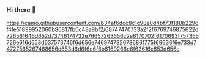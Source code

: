 ### Hi there 👋

<!--
**Mabule/Mabule** is a ✨ _special_ ✨ repository because its `README.md` (this file) appears on your GitHub profile.

Here are some ideas to get you started:

- 🔭 I’m currently working on ...
- 🌱 I’m currently learning ...
- 👯 I’m looking to collaborate on ...
- 🤔 I’m looking for help with ...
- 💬 Ask me about ...
- 📫 How to reach me: ...
- 😄 Pronouns: ...
- ⚡ Fun fact: ...
-->
https://camo.githubusercontent.com/b34af6dcc8c1c98e8d4bf73f188b2296f4fe51899952060b86817fb0c48a9bf2/68747470733a2f2f6769746875622d726561646d652d73746174732e76657263656c2e6170702f6170693f757365726e616d653d637573746f6d656e746974792673686f775f69636f6e733d74727565267468656d653d6d6f6e6f6b6169266c6f63616c653d656e
